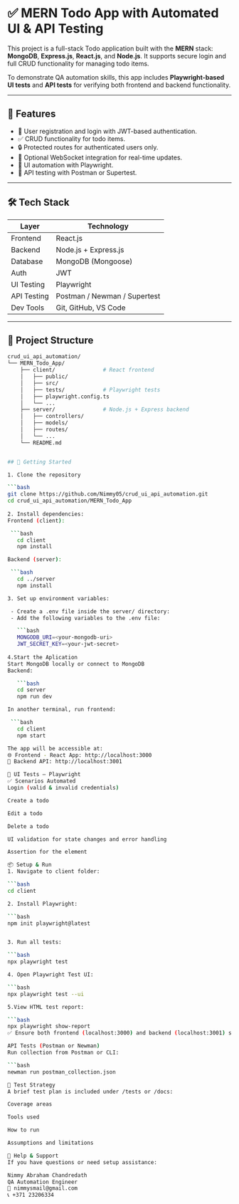 # ✅ MERN Todo App with Automated UI & API Testing

This project is a full-stack Todo application built with the **MERN** stack: **MongoDB**, **Express.js**, **React.js**, and **Node.js**. It supports secure login and full CRUD functionality for managing todo items.

To demonstrate QA automation skills, this app includes **Playwright-based UI tests** and **API tests** for verifying both frontend and backend functionality.

---

## 🚀 Features

- 🔐 User registration and login with JWT-based authentication.
- ✅ CRUD functionality for todo items.
- 🔒 Protected routes for authenticated users only.
- 🔁 Optional WebSocket integration for real-time updates.
- 🧪 UI automation with Playwright.
- 🧪 API testing with Postman or Supertest.

---

## 🛠️ Tech Stack

| Layer         | Technology               |
|---------------|--------------------------|
| Frontend      | React.js                 |
| Backend       | Node.js + Express.js     |
| Database      | MongoDB (Mongoose)       |
| Auth          | JWT                      |
| UI Testing    | Playwright               |
| API Testing   | Postman / Newman / Supertest |
| Dev Tools     | Git, GitHub, VS Code     |

---

## 📂 Project Structure

```bash
crud_ui_api_automation/
└── MERN_Todo_App/
    ├── client/               # React frontend
    │   ├── public/
    │   ├── src/
    │   ├── tests/            # Playwright tests
    │   ├── playwright.config.ts
    │   └── ...
    ├── server/               # Node.js + Express backend
    │   ├── controllers/
    │   ├── models/
    │   ├── routes/
    │   └── ...
    └── README.md


## 🧭 Getting Started

1. Clone the repository

```bash
git clone https://github.com/Nimmy05/crud_ui_api_automation.git
cd crud_ui_api_automation/MERN_Todo_App
   
2. Install dependencies:
Frontend (client):

 ```bash
   cd client
   npm install

Backend (server):

 ```bash
   cd ../server
   npm install

3. Set up environment variables:

 - Create a .env file inside the server/ directory:
 - Add the following variables to the .env file:

   ```bash
   MONGODB_URI=<your-mongodb-uri>
   JWT_SECRET_KEY=<your-jwt-secret>
 
4.Start the Aplication
Start MongoDB locally or connect to MongoDB 
Backend:

   ```bash
   cd server
   npm run dev

In another terminal, run frontend:

 ```bash
   cd client
   npm start

The app will be accessible at:
🌐 Frontend - React App: http://localhost:3000
🔗 Backend API: http://localhost:3001

🧪 UI Tests – Playwright
✅ Scenarios Automated
Login (valid & invalid credentials)

Create a todo

Edit a todo

Delete a todo

UI validation for state changes and error handling

Assertion for the element

📦 Setup & Run
1. Navigate to client folder:

```bash
cd client

2. Install Playwright:

```bash
npm init playwright@latest


3. Run all tests:

```bash
npx playwright test

4. Open Playwright Test UI:

```bash
npx playwright test --ui

5.View HTML test report:

```bash
npx playwright show-report
✅ Ensure both frontend (localhost:3000) and backend (localhost:3001) servers are running before executing UI tests.

API Tests (Postman or Newman)
Run collection from Postman or CLI:

```bash
newman run postman_collection.json

📄 Test Strategy
A brief test plan is included under /tests or /docs:

Coverage areas

Tools used

How to run

Assumptions and limitations

🙋 Help & Support
If you have questions or need setup assistance:

Nimmy Abraham Chandredath
QA Automation Engineer
📧 nimmysmail@gmail.com
📞 +371 23206334
